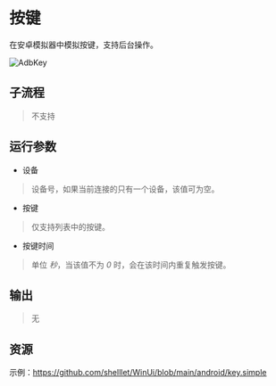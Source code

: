 # 按键 
在安卓模拟器中模拟按键，支持后台操作。


![AdbKey](./images/07.png ':size=90%')


## 子流程

> 不支持

## 运行参数


* 设备
> 设备号，如果当前连接的只有一个设备，该值可为空。
* 按键
> 仅支持列表中的按键。
* 按键时间
> 单位 *秒*，当该值不为 *0* 时，会在该时间内重复触发按键。

## 输出 
> 无

## 资源

示例：https://github.com/shelllet/WinUi/blob/main/android/key.simple




